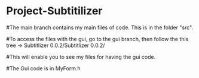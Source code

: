 # Project-Subtitilizer

#The main branch contains my main files of code. This is in the folder "src".

#To access the files with the gui, go to the gui branch, then follow the this tree -> Subtitlizer 0.0.2/Subtitlizer 0.0.2/

#This will enable you to see my files for having the gui code. 

#The Gui code is in MyForm.h

